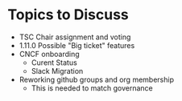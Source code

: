 # Topics to Discuss

- TSC Chair assignment and voting
- 1.11.0 Possible "Big ticket" features
- CNCF onboarding
  - Curent Status
  - Slack Migration
- Reworking github groups and org membership
  - This is needed to match governance
